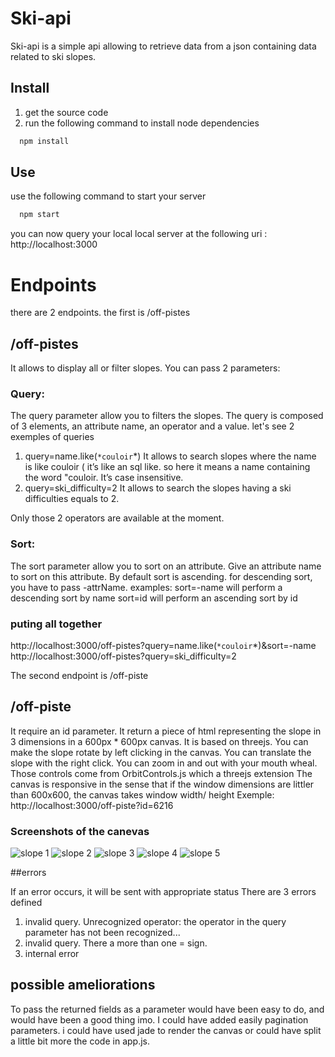 # Ski-api

Ski-api is a simple api allowing to retrieve data from a json containing data related to ski slopes.

## Install

1. get the source code
2. run the following command to install node dependencies

```sh
  npm install
```

## Use

use the following command to start your server

```sh
  npm start
```

you can now query your local local server at the following uri : http://localhost:3000

# Endpoints

there are 2 endpoints. the first is /off-pistes

## /off-pistes

It allows to display all or filter slopes. You can pass 2 parameters:

### Query:

The query parameter allow you to filters the slopes. The query is composed of 3 elements, an attribute name, an operator and a value.
let's see 2 exemples of queries

1. query=name.like(`*couloir`\*)
   It allows to search slopes where the name is like couloir ( it’s like an sql like. so here it means a name containing the word "couloir. It’s case insensitive.
2. query=ski_difficulty=2
   It allows to search the slopes having a ski difficulties equals to 2.

Only those 2 operators are available at the moment.

### Sort:

The sort parameter allow you to sort on an attribute. Give an attribute name to sort on this attribute. By default sort is ascending. for descending sort, you have to pass -attrName.
examples:
sort=-name will perform a descending sort by name
sort=id will perform an ascending sort by id

### puting all together

http://localhost:3000/off-pistes?query=name.like(``*couloir``*)&sort=-name
http://localhost:3000/off-pistes?query=ski_difficulty=2

The second endpoint is /off-piste

## /off-piste

It require an id parameter. It return a piece of html representing the slope in 3 dimensions in a 600px \* 600px canvas.
It is based on threejs.
You can make the slope rotate by left clicking in the canvas.
You can translate the slope with the right click.
You can zoom in and out with your mouth wheal.
Those controls come from OrbitControls.js which a threejs extension
The canvas is responsive in the sense that if the window dimensions are littler than 600x600, the canvas takes window width/ height
Exemple: http://localhost:3000/off-piste?id=6216

### Screenshots of the canevas

![slope 1](screenshots/slope1.png)
![slope 2](screenshots/slope2.png)
![slope 3](screenshots/slope3.png)
![slope 4](screenshots/slope4.png)
![slope 5](screenshots/slope5.png)

##errors

If an error occurs, it will be sent with appropriate status
There are 3 errors defined

1. invalid query. Unrecognized operator: the operator in the query parameter has not been recognized...
2. invalid query. There a more than one = sign.
3. internal error

## possible ameliorations

To pass the returned fields as a parameter would have been easy to do, and would have been a good thing imo.
I could have added easily pagination parameters. i could have used jade to render the canvas or could have split a little bit more the code in app.js.
